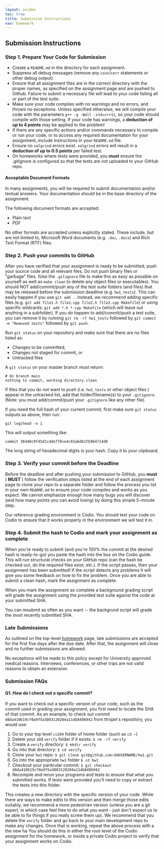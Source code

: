 ```yaml
---
layout: asides
toc: true
title: Submission Instructions
nav: homework
---
```


## Submission Instructions

### Step 1. Prepare Your Code for Submission

  + Create a `README.md` in the directory for each assignment.
  + Suppress all debug messages (remove any `cout`/`cerr` statements or other debug output).
  + Ensure that all assignment files are in the correct directory with the proper names, as specified on the assignment page and are pushed to Github.  Failure to submit a necessary file will lead to your code failing all or part of the test suite. 
  + Make sure your code compiles with no warnings and no errors, and throws no exceptions. Unless specified otherwise, we will compile your code with the parameters `g++ -g -Wall -std=c++11`, so your code should compile with those setting.  If your code has warnings, a **deduction of up to 4 points** may be applied to the problem!  
  + If there are any specific actions and/or commands necessary to compile or run your code, or to access any required documentation for your assignment, include instructions in your `README.md` file.
  + Ensure no `valgrind` errors exist.  `valgrind` errors will result in a **deduction of up to 0.5 points** per failed test.
  + On homeworks where tests were provided, you **must** ensure the .gitignore is configured so that the tests are not uploaded to your GitHub repo.

  
#### Acceptable Document Formats
In many assignments, you will be required to submit documentation and/or textual answers. Your documentation should be in the base directory of the assignment.

The following document formats are accepted:

  + Plain text
  + PDF
  
No other formats are accepted unless explicitly stated. These include, but are not limited to, Microsoft Word documents (e.g. `.doc`, `.docx`) and Rich Text Format (RTF) files.

### Step 2. Push your commits to GitHub
After you have verified that your assignment is ready to be submitted, push your source code and all relevant files. Do not push binary files or "garbage" files. (Use the `.gitignore` file to make this as easy as possible on yourself as well as `make clean` to delete any object files or executables). You should NOT add/commit/push any of the test suite folders (and files) that may be released before the submission deadline (e.g. `hw1_tests`).  This can easily happen if you use `git add .`. Instead, we recommend adding specific files (e.g. `git add file1.h file1.cpp file2.h file2.cpp Makefile`) or using specific wildcards: `git add *.h *.cpp Makefile` (which will leave out anything in a subfolder).  If you do happen to add/commit/push a test suite, you can remove it by running `git rm -rf hw1_tests` followed by `git commit -m "Removed tests"` followed by `git push`.  

Run `git status` on your repository and make sure that there are no files listed as:

  + Changes to be committed,
  + Changes not staged for commit, or
  + Untracked files

A `git status` on your master branch must return:
    
```
# On branch main
nothing to commit, working directory clean
```

If files that you do not want to push (i.e. `hw1_tests` or other object files ) appear in the untracked list, add that folder/filename(s) to your `.gitignore`.  (Note: you must add/commit/push your `.gitignore` like any other file).

If you need the full hash of your current commit, first make sure `git status` outputs as above, then run:

```shell
git log|head -n 1
```

This will output something like:
```shell
commit 36448c9f45d1c4de770ce4c65a6db1fb964714d8
``` 

The long string of hexadecimal digits is your hash. Copy it to your clipboard.

### Step 3. Verify your commit **before** the Deadline

Before the deadline and after pushing your submission to GitHub, you **must** ( **MUST** ) follow the verification steps listed at the end of each assignment page to clone your repo to a separate folder and follow the process you list in your own `README.md` to ensure your code compiles and works as you expect. We cannot emphasize enough how many bugs you will discover (and how many points you can avoid losing) by doing this simple 5-minute step.

Our reference grading environment is Codio. You should test your code on Codio to ensure that it works properly in the environment we will test it in.

### Step 4. Submit the hash to Codio and mark your assignment as complete

When you're ready to submit (and you're 100% the commit at the desired hash is ready-to-go) you paste the hash into the box on the Codio guide. This will run structural checks on your GitHub repo (can the hash be checked out, do the required files exist, etc.). If the script passes, then your assignment has been submitted! If the script detects any problems it will give you some feedback on how to fix the problem. Once you are able to submit a clean hash, mark the assignment as complete.

When you mark the assignment as complete a background grading script will grade the assignment using the provided test suite against the code at your submitted SHA.

You can resubmit as often as you want -- the backgrund script will grade the most recently submitted SHA.

### Late Submissions

As outlined on the top-level [homework](../) page, late submissions are accepted for the first five days after the due date. After that, the assignment will close and no further submissions are allowed.

No exceptions will be made to this policy except for University approved medical reasons. Interviews, conferences, or other trips are not valid reasons to obtain an extension.


### Submission FAQs
#### Q1. How do I check out a specific commit?
If you want to check out a specific version of your code, such as the commit used in grading your assignment, you first need to locate the SHA of that commit. As an example, to check out commit `d8da410b19cf0a9f5a3003120204a114b8496942` from ttrojan's repository, you would use:

1. Go to your top level `cs104` folder of home folder (such as `cd ~`)
1. Delete your old `verify` folder if it exists: `$ rm -rf verify`
1. Create a `verify` directory: `$ mkdir verify`
1. Go into that directory: `$ cd verify`
1. Clone your `hw1` repo: `$ git clone git@github.com:GHUSERNAME/hw1.git`
1. Go into the appropriate `hw1` folder `$ cd hw1`
1. Checkout your paritcular commit:  `$ git checkout d8da410b19cf0a9f5a3003120204a114b8496942`
1. Recompile and rerun your programs and tests to ensure that what you submitted works. If tests were provided you'll need to copy or extract the tests into this folder.
 
This creates a new directory with the specific version of your code. While there are ways to make edits to this version and then merge those edits suitably, we recommend a more pedestrian version (unless you are a git expert, in which case feel free to do what you want - just don't expect us to be able to fix things if you really screw them up). We recommend that you delete the `verify` folder and go back to your main development repo to make any changes. Once that is working, repeat the above process with a the new ha 
You should do this in either the root-level of the Codio assignment for the homework, or inside a private Codio project to verify that your assignment works on Codio.
